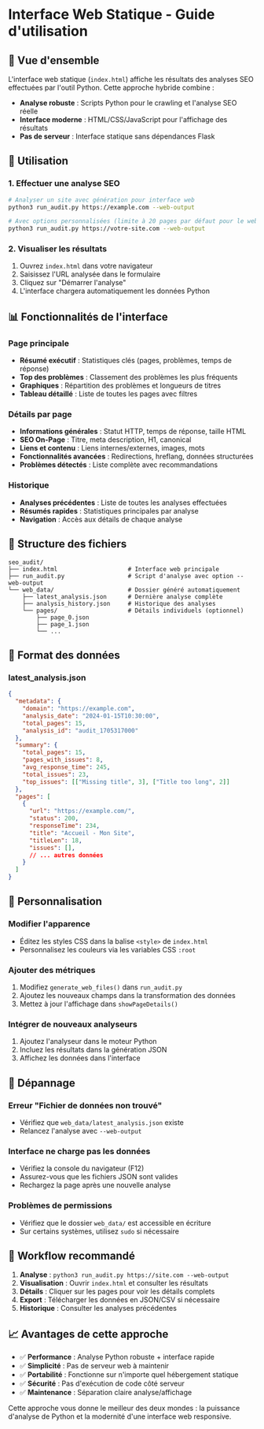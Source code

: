 # Interface Web Statique - Guide d'utilisation

## 🎯 Vue d'ensemble

L'interface web statique (`index.html`) affiche les résultats des analyses SEO effectuées par l'outil Python. Cette approche hybride combine :

- **Analyse robuste** : Scripts Python pour le crawling et l'analyse SEO réelle
- **Interface moderne** : HTML/CSS/JavaScript pour l'affichage des résultats
- **Pas de serveur** : Interface statique sans dépendances Flask

## 🚀 Utilisation

### 1. Effectuer une analyse SEO

```bash
# Analyser un site avec génération pour interface web
python3 run_audit.py https://example.com --web-output

# Avec options personnalisées (limite à 20 pages par défaut pour le web)
python3 run_audit.py https://votre-site.com --web-output
```

### 2. Visualiser les résultats

1. Ouvrez `index.html` dans votre navigateur
2. Saisissez l'URL analysée dans le formulaire
3. Cliquez sur "Démarrer l'analyse"
4. L'interface chargera automatiquement les données Python

## 📊 Fonctionnalités de l'interface

### Page principale
- **Résumé exécutif** : Statistiques clés (pages, problèmes, temps de réponse)
- **Top des problèmes** : Classement des problèmes les plus fréquents
- **Graphiques** : Répartition des problèmes et longueurs de titres
- **Tableau détaillé** : Liste de toutes les pages avec filtres

### Détails par page
- **Informations générales** : Statut HTTP, temps de réponse, taille HTML
- **SEO On-Page** : Titre, meta description, H1, canonical
- **Liens et contenu** : Liens internes/externes, images, mots
- **Fonctionnalités avancées** : Redirections, hreflang, données structurées
- **Problèmes détectés** : Liste complète avec recommandations

### Historique
- **Analyses précédentes** : Liste de toutes les analyses effectuées
- **Résumés rapides** : Statistiques principales par analyse
- **Navigation** : Accès aux détails de chaque analyse

## 📁 Structure des fichiers

```
seo_audit/
├── index.html                    # Interface web principale
├── run_audit.py                  # Script d'analyse avec option --web-output
└── web_data/                     # Dossier généré automatiquement
    ├── latest_analysis.json      # Dernière analyse complète
    ├── analysis_history.json     # Historique des analyses
    └── pages/                    # Détails individuels (optionnel)
        ├── page_0.json
        ├── page_1.json
        └── ...
```

## 🔧 Format des données

### latest_analysis.json
```json
{
  "metadata": {
    "domain": "https://example.com",
    "analysis_date": "2024-01-15T10:30:00",
    "total_pages": 15,
    "analysis_id": "audit_1705317000"
  },
  "summary": {
    "total_pages": 15,
    "pages_with_issues": 8,
    "avg_response_time": 245,
    "total_issues": 23,
    "top_issues": [["Missing title", 3], ["Title too long", 2]]
  },
  "pages": [
    {
      "url": "https://example.com/",
      "status": 200,
      "responseTime": 234,
      "title": "Accueil - Mon Site",
      "titleLen": 18,
      "issues": [],
      // ... autres données
    }
  ]
}
```

## 🎨 Personnalisation

### Modifier l'apparence
- Éditez les styles CSS dans la balise `<style>` de `index.html`
- Personnalisez les couleurs via les variables CSS `:root`

### Ajouter des métriques
1. Modifiez `generate_web_files()` dans `run_audit.py`
2. Ajoutez les nouveaux champs dans la transformation des données
3. Mettez à jour l'affichage dans `showPageDetails()`

### Intégrer de nouveaux analyseurs
1. Ajoutez l'analyseur dans le moteur Python
2. Incluez les résultats dans la génération JSON
3. Affichez les données dans l'interface

## 🐛 Dépannage

### Erreur "Fichier de données non trouvé"
- Vérifiez que `web_data/latest_analysis.json` existe
- Relancez l'analyse avec `--web-output`

### Interface ne charge pas les données
- Vérifiez la console du navigateur (F12)
- Assurez-vous que les fichiers JSON sont valides
- Rechargez la page après une nouvelle analyse

### Problèmes de permissions
- Vérifiez que le dossier `web_data/` est accessible en écriture
- Sur certains systèmes, utilisez `sudo` si nécessaire

## 🔄 Workflow recommandé

1. **Analyse** : `python3 run_audit.py https://site.com --web-output`
2. **Visualisation** : Ouvrir `index.html` et consulter les résultats
3. **Détails** : Cliquer sur les pages pour voir les détails complets
4. **Export** : Télécharger les données en JSON/CSV si nécessaire
5. **Historique** : Consulter les analyses précédentes

## 📈 Avantages de cette approche

- ✅ **Performance** : Analyse Python robuste + interface rapide
- ✅ **Simplicité** : Pas de serveur web à maintenir
- ✅ **Portabilité** : Fonctionne sur n'importe quel hébergement statique
- ✅ **Sécurité** : Pas d'exécution de code côté serveur
- ✅ **Maintenance** : Séparation claire analyse/affichage

Cette approche vous donne le meilleur des deux mondes : la puissance d'analyse de Python et la modernité d'une interface web responsive.